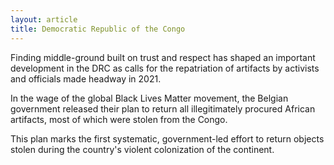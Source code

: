 ```yaml
---
layout: article
title: Democratic Republic of the Congo
---
```


Finding middle-ground built on trust and respect has shaped an important development in the DRC as calls for the repatriation of artifacts by activists and officials made headway in 2021.

In the wage of the global Black Lives Matter movement, the Belgian government released their plan to return all illegitimately procured African artifacts, most of which were stolen from the Congo.

This plan marks the first systematic, government-led effort to return objects stolen during the country's violent colonization of the continent.

